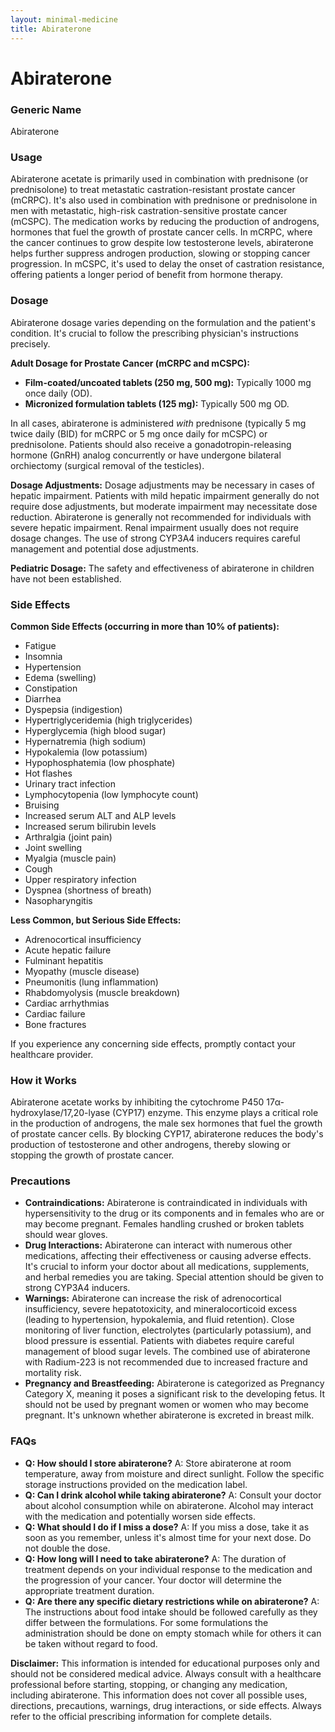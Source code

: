 ```yaml
---
layout: minimal-medicine
title: Abiraterone
---
```


# Abiraterone
### Generic Name
Abiraterone

### Usage

Abiraterone acetate is primarily used in combination with prednisone (or prednisolone) to treat metastatic castration-resistant prostate cancer (mCRPC).  It's also used in combination with prednisone or prednisolone in men with metastatic, high-risk castration-sensitive prostate cancer (mCSPC).  The medication works by reducing the production of androgens, hormones that fuel the growth of prostate cancer cells.  In mCRPC, where the cancer continues to grow despite low testosterone levels, abiraterone helps further suppress androgen production, slowing or stopping cancer progression. In mCSPC, it's used to delay the onset of castration resistance, offering patients a longer period of benefit from hormone therapy.


### Dosage

Abiraterone dosage varies depending on the formulation and the patient's condition.  It's crucial to follow the prescribing physician's instructions precisely.  

**Adult Dosage for Prostate Cancer (mCRPC and mCSPC):**

* **Film-coated/uncoated tablets (250 mg, 500 mg):**  Typically 1000 mg once daily (OD).  
* **Micronized formulation tablets (125 mg):** Typically 500 mg OD.

In all cases, abiraterone is administered *with* prednisone (typically 5 mg twice daily (BID) for mCRPC or 5 mg once daily for mCSPC) or prednisolone.  Patients should also receive a gonadotropin-releasing hormone (GnRH) analog concurrently or have undergone bilateral orchiectomy (surgical removal of the testicles).

**Dosage Adjustments:**  Dosage adjustments may be necessary in cases of hepatic impairment.  Patients with mild hepatic impairment generally do not require dose adjustments, but moderate impairment may necessitate dose reduction.  Abiraterone is generally not recommended for individuals with severe hepatic impairment.  Renal impairment usually does not require dosage changes. The use of strong CYP3A4 inducers requires careful management and potential dose adjustments.

**Pediatric Dosage:** The safety and effectiveness of abiraterone in children have not been established.


### Side Effects

**Common Side Effects (occurring in more than 10% of patients):**

* Fatigue
* Insomnia
* Hypertension
* Edema (swelling)
* Constipation
* Diarrhea
* Dyspepsia (indigestion)
* Hypertriglyceridemia (high triglycerides)
* Hyperglycemia (high blood sugar)
* Hypernatremia (high sodium)
* Hypokalemia (low potassium)
* Hypophosphatemia (low phosphate)
* Hot flashes
* Urinary tract infection
* Lymphocytopenia (low lymphocyte count)
* Bruising
* Increased serum ALT and ALP levels
* Increased serum bilirubin levels
* Arthralgia (joint pain)
* Joint swelling
* Myalgia (muscle pain)
* Cough
* Upper respiratory infection
* Dyspnea (shortness of breath)
* Nasopharyngitis


**Less Common, but Serious Side Effects:**

* Adrenocortical insufficiency
* Acute hepatic failure
* Fulminant hepatitis
* Myopathy (muscle disease)
* Pneumonitis (lung inflammation)
* Rhabdomyolysis (muscle breakdown)
* Cardiac arrhythmias
* Cardiac failure
* Bone fractures

If you experience any concerning side effects, promptly contact your healthcare provider.


### How it Works

Abiraterone acetate works by inhibiting the cytochrome P450 17α-hydroxylase/17,20-lyase (CYP17) enzyme. This enzyme plays a critical role in the production of androgens, the male sex hormones that fuel the growth of prostate cancer cells. By blocking CYP17, abiraterone reduces the body's production of testosterone and other androgens, thereby slowing or stopping the growth of prostate cancer.


### Precautions

* **Contraindications:** Abiraterone is contraindicated in individuals with hypersensitivity to the drug or its components and in females who are or may become pregnant.  Females handling crushed or broken tablets should wear gloves.
* **Drug Interactions:** Abiraterone can interact with numerous other medications, affecting their effectiveness or causing adverse effects.  It's crucial to inform your doctor about all medications, supplements, and herbal remedies you are taking.  Special attention should be given to strong CYP3A4 inducers.
* **Warnings:**  Abiraterone can increase the risk of adrenocortical insufficiency, severe hepatotoxicity, and mineralocorticoid excess (leading to hypertension, hypokalemia, and fluid retention).  Close monitoring of liver function, electrolytes (particularly potassium), and blood pressure is essential.  Patients with diabetes require careful management of blood sugar levels.  The combined use of abiraterone with Radium-223 is not recommended due to increased fracture and mortality risk.
* **Pregnancy and Breastfeeding:** Abiraterone is categorized as Pregnancy Category X, meaning it poses a significant risk to the developing fetus. It should not be used by pregnant women or women who may become pregnant. It's unknown whether abiraterone is excreted in breast milk.


### FAQs

* **Q: How should I store abiraterone?**  A: Store abiraterone at room temperature, away from moisture and direct sunlight.  Follow the specific storage instructions provided on the medication label.
* **Q: Can I drink alcohol while taking abiraterone?** A:  Consult your doctor about alcohol consumption while on abiraterone. Alcohol may interact with the medication and potentially worsen side effects.
* **Q: What should I do if I miss a dose?** A: If you miss a dose, take it as soon as you remember, unless it's almost time for your next dose.  Do not double the dose.
* **Q:  How long will I need to take abiraterone?** A: The duration of treatment depends on your individual response to the medication and the progression of your cancer. Your doctor will determine the appropriate treatment duration.
* **Q: Are there any specific dietary restrictions while on abiraterone?** A: The instructions about food intake should be followed carefully as they differ between the formulations. For some formulations the administration should be done on empty stomach while for others it can be taken without regard to food.


**Disclaimer:** This information is intended for educational purposes only and should not be considered medical advice. Always consult with a healthcare professional before starting, stopping, or changing any medication, including abiraterone.  This information does not cover all possible uses, directions, precautions, warnings, drug interactions, or side effects.  Always refer to the official prescribing information for complete details.
